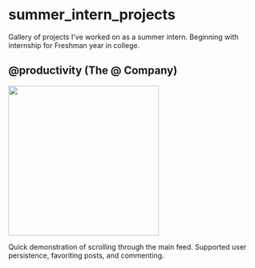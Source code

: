 # summer_intern_projects

Gallery of projects I've worked on as a summer intern. Beginning with internship for Freshman year in college. 

## @productivity (The @ Company)

<img src="https://github.com/tkmcnierney/summer_intern_projects/raw/master/assets/feed.gif" width=300>

Quick demonstration of scrolling through the main feed. Supported user persistence, favoriting posts, and commenting. 

